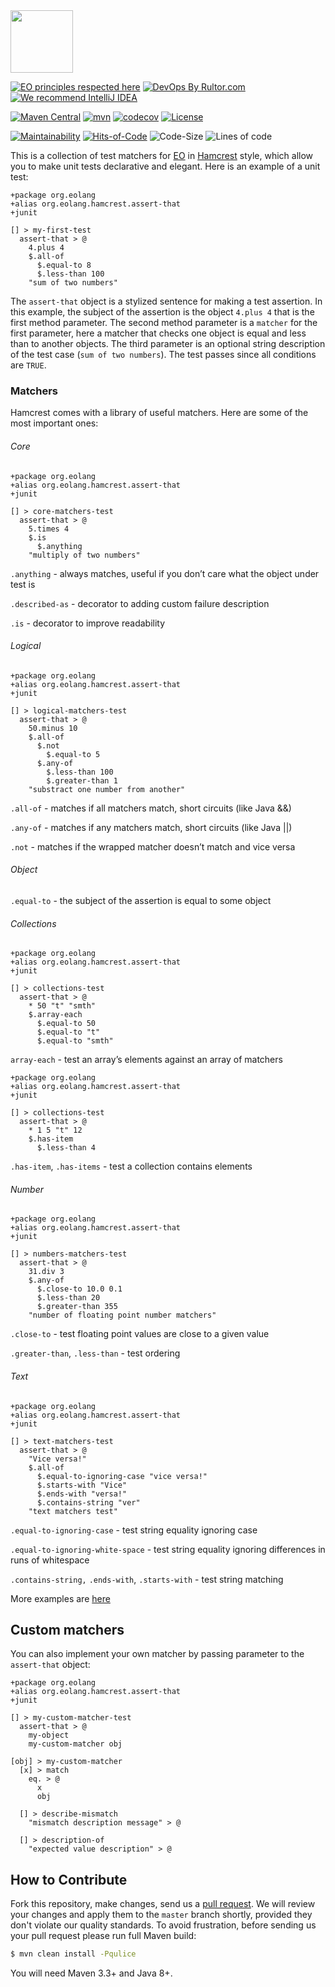 <img src="https://www.yegor256.com/images/books/elegant-objects/cactus.svg" height="100px" />

[![EO principles respected here](https://www.elegantobjects.org/badge.svg)](https://www.elegantobjects.org)
[![DevOps By Rultor.com](http://www.rultor.com/b/objectionary/eo-hamcrest)](http://www.rultor.com/p/objectionary/eo-hamcrest)
[![We recommend IntelliJ IDEA](https://www.elegantobjects.org/intellij-idea.svg)](https://www.jetbrains.com/idea/)

[![Maven Central](https://img.shields.io/maven-central/v/org.eolang/eo-hamcrest.svg)](https://maven-badges.herokuapp.com/maven-central/org.eolang/eo-hamcrest)
[![mvn](https://github.com/objectionary/eo-hamcrest/actions/workflows/mvn.yml/badge.svg)](https://github.com/objectionary/eo-hamcrest/actions/workflows/mvn.yml)
[![codecov](https://codecov.io/gh/cqfn/eo/branch/master/graph/badge.svg)](https://codecov.io/gh/cqfn/eo)
[![License](https://img.shields.io/badge/license-MIT-green.svg)](https://github.com/Graur/eo-tests/blob/master/LICENSE.txt)

[![Maintainability](https://api.codeclimate.com/v1/badges/b8b59692f3c8c973ac54/maintainability)](https://codeclimate.com/github/objectionary/eo-hamcrest/maintainability)
[![Hits-of-Code](https://hitsofcode.com/github/graur/eo-hamcrest)](https://hitsofcode.com/github/graur/eo-hamcrest/view)
![Code-Size](https://img.shields.io/github/languages/code-size/objectionary/eo-hamcrest)
![Lines of code](https://img.shields.io/tokei/lines/github/objectionary/eo-hamcrest)

This is a collection of test matchers for [EO](https://www.eolang.org) in [Hamcrest](http://hamcrest.org) style, which allow you to make unit tests declarative and elegant. Here is an example of a unit test:

```
+package org.eolang
+alias org.eolang.hamcrest.assert-that
+junit

[] > my-first-test
  assert-that > @
    4.plus 4
    $.all-of
      $.equal-to 8
      $.less-than 100
    "sum of two numbers"
```

The ```assert-that``` object is a stylized sentence for making a test assertion.
In this example, the subject of the assertion is the object ```4.plus 4``` that is the first method parameter. The second method parameter is a `matcher` for the first parameter, here a matcher that checks one object is equal and less than to another objects. The third parameter is an optional string description of the test case (```sum of two numbers```). The test passes since all conditions are ```TRUE```.

### Matchers

Hamcrest comes with a library of useful matchers. Here are some of the most important ones:

###### Core

```
+package org.eolang
+alias org.eolang.hamcrest.assert-that
+junit

[] > core-matchers-test
  assert-that > @
    5.times 4
    $.is
      $.anything
    "multiply of two numbers"
```

```.anything``` - always matches, useful if you don’t care what the object under test is

```.described-as``` - decorator to adding custom failure description

```.is``` - decorator to improve readability

###### Logical
```
+package org.eolang
+alias org.eolang.hamcrest.assert-that
+junit

[] > logical-matchers-test
  assert-that > @
    50.minus 10
    $.all-of
      $.not 
        $.equal-to 5
      $.any-of
        $.less-than 100
        $.greater-than 1
    "substract one number from another"
```

```.all-of``` - matches if all matchers match, short circuits (like Java &&)

```.any-of``` - matches if any matchers match, short circuits (like Java ||)

```.not``` - matches if the wrapped matcher doesn’t match and vice versa

###### Object
```.equal-to``` - the subject of the assertion is equal to some object

###### Collections
```
+package org.eolang
+alias org.eolang.hamcrest.assert-that
+junit

[] > collections-test
  assert-that > @
    * 50 "t" "smth"
    $.array-each
      $.equal-to 50
      $.equal-to "t"
      $.equal-to "smth"
```
```array-each``` - test an array’s elements against an array of matchers

```
+package org.eolang
+alias org.eolang.hamcrest.assert-that
+junit

[] > collections-test
  assert-that > @
    * 1 5 "t" 12
    $.has-item
      $.less-than 4
```

```.has-item```, ```.has-items``` - test a collection contains elements

###### Number

```
+package org.eolang
+alias org.eolang.hamcrest.assert-that
+junit

[] > numbers-matchers-test
  assert-that > @
    31.div 3
    $.any-of
      $.close-to 10.0 0.1
      $.less-than 20
      $.greater-than 355
    "number of floating point number matchers"
```

```.close-to``` - test floating point values are close to a given value

```.greater-than```, ```.less-than``` - test ordering

###### Text

```
+package org.eolang
+alias org.eolang.hamcrest.assert-that
+junit

[] > text-matchers-test
  assert-that > @
    "Vice versa!"
    $.all-of
      $.equal-to-ignoring-case "vice versa!"
      $.starts-with "Vice"
      $.ends-with "versa!"
      $.contains-string "ver"
    "text matchers test"
```

```.equal-to-ignoring-case``` - test string equality ignoring case

```.equal-to-ignoring-white-space``` - test string equality ignoring differences in runs of whitespace

```.contains-string,``` ```.ends-with```, ```.starts-with``` - test string matching


More examples are [here](https://github.com/Graur/eo-hamcrest/tree/main/src/test/eo/org/rolang/hamcrest)

## Custom matchers

You can also implement your own matcher by passing parameter to the ```assert-that``` object:

```
+package org.eolang
+alias org.eolang.hamcrest.assert-that
+junit

[] > my-custom-matcher-test
  assert-that > @
    my-object
    my-custom-matcher obj

[obj] > my-custom-matcher
  [x] > match
    eq. > @
      x
      obj    
      
  [] > describe-mismatch
    "mismatch description message" > @

  [] > description-of
    "expected value description" > @
```

## How to Contribute

Fork this repository, make changes, send us a [pull request](https://www.yegor256.com/2014/04/15/github-guidelines.html).
We will review your changes and apply them to the `master` branch shortly,
provided they don't violate our quality standards. To avoid frustration,
before sending us your pull request please run full Maven build:

```bash
$ mvn clean install -Pqulice
```

You will need Maven 3.3+ and Java 8+.
